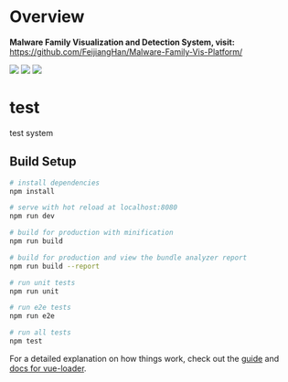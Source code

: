 # Overview
**Malware Family Visualization and Detection System, visit:** https://github.com/FeijiangHan/Malware-Family-Vis-Platform/
 
<img src="https://feijiang.info/details/markdown/assets/image-20231111214519387.png">
<img src="https://feijiang.info/details/markdown/img/image-20231011185448410.png">
<img src="https://feijiang.info/details/markdown/img/image-20231011192344897.png">

# test

test system

## Build Setup

``` bash
# install dependencies
npm install

# serve with hot reload at localhost:8080
npm run dev

# build for production with minification
npm run build

# build for production and view the bundle analyzer report
npm run build --report

# run unit tests
npm run unit

# run e2e tests
npm run e2e

# run all tests
npm test
```

For a detailed explanation on how things work, check out the [guide](http://vuejs-templates.github.io/webpack/) and [docs for vue-loader](http://vuejs.github.io/vue-loader).
